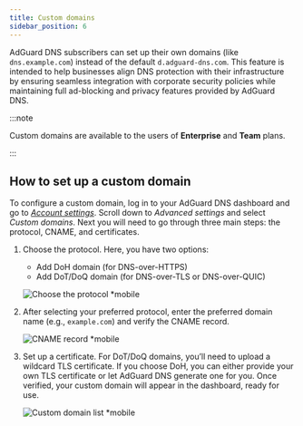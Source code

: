 ```yaml
---
title: Custom domains
sidebar_position: 6
---
```


AdGuard DNS subscribers can set up their own domains (like `dns.example.com`) instead of the default `d.adguard-dns.com`. This feature is intended to help businesses align DNS protection with their infrastructure by ensuring seamless integration with corporate security policies while maintaining full ad-blocking and privacy features provided by AdGuard DNS.

:::note

Custom domains are available to the users of **Enterprise** and **Team** plans.

:::

## How to set up a custom domain

To configure a custom domain, log in to your AdGuard DNS dashboard and go to [*Account settings*](https://adguard-dns.io/en/dashboard/account). Scroll down to *Advanced settings* and select *Custom domains*. Next you will need to go through three main steps: the protocol, CNAME, and certificates.

 1. Choose the protocol. Here, you have two options:

      - Add DoH domain (for DNS-over-HTTPS)
      - Add DoT/DoQ domain (for DNS-over-TLS or DNS-over-QUIC)

    ![Choose the protocol *mobile](https://cdn.adtidy.org/content/release_notes/dns/v2-15/picture_en_1.png)

 1. After selecting your preferred protocol, enter the preferred domain name (e.g., `example.com`) and verify the CNAME record.

    ![CNAME record *mobile](https://cdn.adtidy.org/content/release_notes/dns/v2-15/picture_en_2.png)

 1. Set up a certificate. For DoT/DoQ domains, you’ll need to upload a wildcard TLS certificate. If you choose DoH, you can either provide your own TLS certificate or let AdGuard DNS generate one for you. Once verified, your custom domain will appear in the dashboard, ready for use.

    ![Custom domain list *mobile](https://cdn.adtidy.org/content/release_notes/dns/v2-15/picture_en_3.png)
